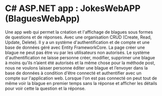 # C# ASP.NET app : JokesWebAPP (BlaguesWebApp)

Une app web qui permet la création et l'affichage de blagues sous formes de questions et de réponses. Avec une organisation CRUD (Create, Read, Update, Delete). Il y a un système d'authentification et de compte et une base de données géré avec Entity FrameworkCore.
La page créer une blague ne peut pas être vu par les utilisateurs non autorisés. Le système d'authentification ne laisse personne créer, modifier, supprimer une blague à moins qu’ils n’aient été autorisés et la même chose pour la méthode post, nous ne voulons laisser personne éditer une blague et l’envoyer dans la base de données à condition d'être connecté et authentifier avec un compte sur l'application web. Lorsque l'on est pas connecté on peut tout de même voir la blague en premier temps sans la réponse et afficher les détails pour voir cette la question et la réponse.

